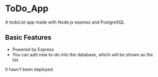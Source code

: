 # ToDo_App
A todoList app made with Node.js express and PostgreSQL

## Basic Features
- Powered by Express
- You can add new to-do into the database, which will be shown as the list

It hasn't been deployed
